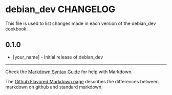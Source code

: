 debian_dev CHANGELOG
====================

This file is used to list changes made in each version of the debian_dev cookbook.

0.1.0
-----
- [your_name] - Initial release of debian_dev

- - -
Check the [Markdown Syntax Guide](http://daringfireball.net/projects/markdown/syntax) for help with Markdown.

The [Github Flavored Markdown page](http://github.github.com/github-flavored-markdown/) describes the differences between markdown on github and standard markdown.
